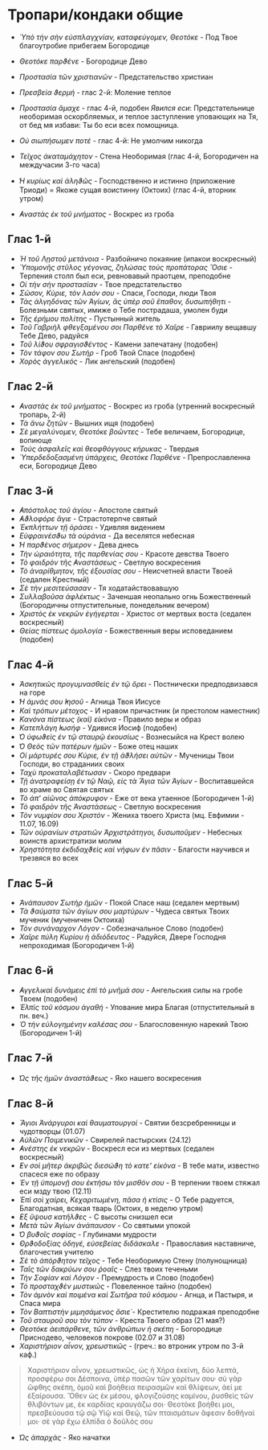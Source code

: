 
# Тропари/кондаки общие

- *Ὑπὸ τὴν σὴν εὐσπλαγχνίαν, καταφεύγομεν, Θεοτόκε* - Под Твое благоутробие прибегаем Богородице
- *Θεοτόκε παρϑένε* - Богородице Дево
- *Προστασία τῶν χριστιανῶν* - Предстательство христиан
- *Πρεσβεία ϑερμή* - глас 2-й: Моление теплое
- *Προστασία ἄμαχε* - глас 4-й, подобен *Явился еси*: Предстательнице необоримая оскорбляемых, и теплое 
заступление уповающих на Тя, от бед мя избави: Ты бо еси всех помощница.
- *Οὐ σιωπήσωμεν ποτέ* - глас 4-й: Не умолчим никогда
- *Τεῖχος ἀκαταμάχητον* - Стена Необоримая (глас 4-й, Богородичен на междучасии 3-го часа)
- *̔Η κυρίως καὶ ἀληϑῶς* - Господственно и истинно (приложение Триоди) = Якоже сущая воистинну (Октоих) (глас 4-й, вторник утром)

- *̓Αναστὰς ἐκ τοῦ μνήματος* - Воскрес из гроба

## Глас 1-й

- *Ἡ τοῦ Λῃστοῦ μετάνοια* - Разбойничо покаяние (ипакои воскресный)
- *Ὑπομονῆς στῦλος γέγονας, ζηλώσας τοὺς προπάτορας Ὅσιε* - Терпения столп был еси, ревновавый праотцем, преподобне
- *Οἱ τὴν σὴν προστασίαν* - Твое предстательство
- *Σῶσον, Κύριε, τὸν λαόν σου* - Спаси, Господи, люди Твоя
- *Τὰς ἀλγηδόνας τῶν Ἁγίων, ἃς ὑπὲρ σοῦ ἔπαθον, δυσωπήθητι* - Болезньми святых, имиже о Тебе пострадаша, умолен буди
- *Τῆς ἐρήμου πολίτης* - Пустынный житель
- *Τοῦ Γαβριὴλ φθεγξαμένου σοι Παρθένε τὸ Χαῖρε* - Гавриилу вещавшу Тебе Дево, радуйся
- *Τοῦ λίϑου σφραγισϑέντος* - Камени запечатану (подобен)
- *Τὸν τάφον σου Σωτήρ* - Гроб Твой Спасе (подобен)
- *Χορὸς ἀγγελικός* - Лик ангельский (подобен)

## Глас 2-й

- *̓Αναστὰς ἐκ τοῦ μνήματος* - Воскрес из гроба (утренний воскресный тропарь, 2-й)
- *Τὰ ἄνω ζητῶν* - Вышних ищя (подобен)
- *Σὲ μεγαλύνομεν, Θεοτόκε βοῶντες* - Тебе величаем, Богородице, вопиюще
- *Τοὺς ἀσφαλεῖς καὶ θεοφθόγγους κήρυκας* - Твердыя
- *Ὑπερδεδοξασμένη ὑπάρχεις, Θεοτόκε Παρθένε* - Препрославленна еси, Богородице Дево

## Глас 3-й

- *̓Απόστολος τοῦ ἁγίου* - Апостоле святый
- *̓Αϑλοφόρε ἅγιε* - Страстотерпче святый
- *Ἐκπλήττων τῇ ὁράσει* - Удивляя видением
- *Εὐφραινέσϑω τὰ οὐράνια* - Да веселятся небесная
- *̔Η παρϑένος σήμερον* - Дева днесь
- *Τὴν ὡραιότητα, τῆς παρθενίας σου* - Красоте девства Твоего
- *Τὸ φαιδρὸν τῆς ̓Αναστάσεως* - Светлую воскресения
- *Τὸ ἀναρίθμητον, τῆς ἐξουσίας σου* - Неисчетней власти Твоей (седален Крестный)
- *Σὲ τὴν μεσιτεύσασαν* - Тя ходатайствовавшую
- *Συλλαβοῦσα ἀφλέκτως* - Заченшая неопально огнь Божественный (Богородичны отпустительные, понедельник вечером)
- *Χριστὸς ἐκ νεκρῶν ἐγήγερται* - Христос от мертвых воста (седален воскресный)
- *Θείας πίστεως ὁμολογία* - Божественныя веры исповеданием (подобен)

## Глас 4-й

- *Ἀσκητικῶς προγυμνασθεὶς ἐν τῷ ὄρει* - Постнически предподвизався на горе
- *̔Η ἀμνάς σου ̓Ιησοῦ* - Агница Твоя Иисусе
- *Καὶ τρόπων μέτοχος* - И нравом причастник (и престолом наместник)
- *Κανόνα πίστεως (καὶ) εἰκόνα* - Правило веры и образ
- *Κατεπλάγη ̓Ιωσήφ* - Удивися Иосиф (подобен)
- *̔Ο ὑφωϑεὶς ἐν τῷ σταυρῷ ἐκουσίως* - Вознесыйся на Крест волею
- *̔Ο Θεὸς τῶν πατέρων ἡμῶν* - Боже отец наших
- *Οἱ μάρτυρές σου Κύριε, ἐν τῇ ἀϑλήσει αὐτῶν* - Мученицы Твои Господи, во страданиих своих
- *Ταχὺ προκαταλαβέτωσαν* - Скоро предвари
- *Τῇ ἀνατραφείσῃ ἐν τῷ Ναῷ, εἰς τὰ Ἅγια τῶν Ἁγίων* - Воспитавшейся во храме во Святая святых
- *Τὸ ἀπ' αἰῶνος ἀπόκρυφον* - Еже от века утаенное (Богородичен 1-й)
- *Τὸ φαιδρὸν τῆς Ἀναστάσεως* - Светлую воскресения
- *Τὸν νυμφίον σου Χριστόν* - Жениха твоего Христа (мц. Евфимии - 11.07, 16.09)
- *Τῶν οὐρανίων στρατιῶν Ἀρχιστράτηγοι, δυσωποῦμεν* - Небесных воинств архистратизи молим
- *Χρηστότητα ἐκδιδαχϑεὶς καὶ νήφων ἐν πᾶσιν* - Благости научився и трезвяся во всех

## Глас 5-й

- *Ἀνάπαυσον Σωτὴρ ἡμῶν* - Покой Спасе наш (седален мертвым)
- *Τὰ ϑαύματα τῶν ἁγίων σου μαρτύρων* - Чудеса святых Твоих мученик (мученичен Октоиха)
- *Τὸν συνάναρχον Λόγον* - Собезначальное Слово (подобен)
- *Χαῖρε πύλη Κυρίου ἡ ἀδιόδευτος* - Радуйся, Двере Господня непроходимая (Богородичен 1-й)

## Глас 6-й

- *̓Αγγελικαὶ δυνάμεις ἐπὶ τὸ μνῆμά σου* - Ангельския силы на гробе Твоем (подобен)
- *Ἐλπὶς τοῦ κόσμου ἀγαθή* - Упование мира Благая (отпустительный в пн. веч.)
- *Ὁ τὴν εὐλογημένην καλέσας σου* - Благословенную нарекий Твою (Богородичен 1-й)

## Глас 7-й

- *̔Ως τῆς ἡμῶν ἀναστάϑεως* - Яко нашего воскресения

## Глас 8-й

- *Ἅγιοι Ἀνάργυροι καὶ θαυματουργοί* - Святии безсребренницы и чудотворцы (01.07)
- *Αὐλῶν Ποιμενικῶν* - Свирелей пастырских (24.12)
- *̓Ανέστης ἐκ νεκρῶν* - Воскресл еси из мертвых (седален воскресный) 
- *̓Εν σοὶ μῆτερ ἀκριβῶς διεσώϑη τὸ κατε' εἰκόνα* - В тебе мати, известно спасеся еже по образу
- *Ἐν τῇ ὑπομονῇ σου ἐκτήσω τὸν μισθόν σου* - В терпении твоем стяжал еси мзду твою (12.11)
- *Ἐπὶ σοὶ χαίρει, Κεχαριτωμένη, πᾶσα ἡ κτίσις* - О Тебе радуется, Благодатная, всякая тварь (Октоих, в неделю утром)
- *̓Εξ ὔψουσ κατῆλϑες* - С высоты снизшел еси
- *Μετὰ τῶν Ἁγίων ἀνάπαυσον* - Со святыми упокой
- *̔Ο βυϑοῖς σοφίας* - Глубинами мудрости
- *̓Ορϑοδοξίας ὁδηγέ, εὐσεβείας διδάσκαλε* - Православия наставниче, благочестия учителю
- *Σὲ τὸ ἀπόρϑητον τεῖχος* - Тебе Необоримую Стену (полунощница)
- *Ταῖς τῶν δακρύων σου ῥοαῖς* - Слез твоих теченьми
- *Τὴν Σοφίαν καὶ Λόγον* - Премудрость и Слово (подобен)
- *Τὸ προσταχϑέν μυστικῶς* - Повеленное тайно (подобен)
- *Τὸν ἀμνὸν καὶ ποιμένα καὶ Σωτῆρα τοῦ κόσμου* - Агнца, и Пастыря, и Спаса мира
- *Τὸν Βαπτιστὴν μιμησάμενος ὅσιε̇* - Крестителю подражая преподобне
- *Τοῦ σταυροῦ σου τὸν τύπον* - Креста Твоего образ (21 мая?)
- *Θεοτόκε ἀειπάρθενε, τῶν ἀνθρώπων ἡ σκέπη* - Богородице Приснодево, человеков покрове (02.07 и 31.08)
- *Χαριστήριον αἶνον, χρεωστικῶς* - (греч.: во втроник утром по 3-й каф.)
> Χαριστήριον αἶνον, χρεωστικῶς, ὡς ἡ Χήρα ἐκείνη, δύο λεπτά, προσφέρω σοι Δέσποινα, ὑπὲρ πασῶν 
> τῶν χαρίτων σου· σὺ γὰρ ὤφθης σκέπη, ὁμοῦ καὶ βοήθεια πειρασμῶν καὶ θλίψεων, ἀεί με ἐξαίρουσα.
>  Ὅθεν ὡς ἐκ μέσου, φλογιζούσης καμίνου, ῥυσθεὶς τῶν θλιβόντων με, ἐκ καρδίας κραυγάζω σοι· 
> Θεοτόκε βοήθει μοι, πρεσβεύουσα τῷ σῷ Υἱῷ καὶ Θεῷ, τῶν πταισμάτων ἄφεσιν δοθῆναί μοι· 
> σὲ γὰρ ἔχω ἐλπίδα ὁ δοῦλός σου
- *̔Ως ἀπαρχάς* - Яко начатки